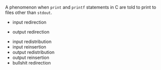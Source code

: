 A phenomenon when `print` and `printf` statements in C are told to print to files other than `stdout`.

* input redirection
+ output redirection
* input redistribution
* input reinsertion
* output redistribution
* output reinsertion
* bullshit redirection
